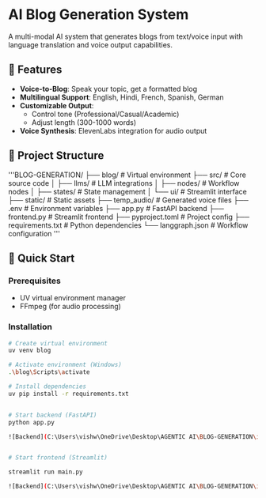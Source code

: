 # AI Blog Generation System

A multi-modal AI system that generates blogs from text/voice input with language translation and voice output capabilities.

## 🌟 Features

- **Voice-to-Blog**: Speak your topic, get a formatted blog
- **Multilingual Support**: English, Hindi, French, Spanish, German
- **Customizable Output**: 
  - Control tone (Professional/Casual/Academic)
  - Adjust length (300-1000 words)
- **Voice Synthesis**: ElevenLabs integration for audio output

## 📂 Project Structure

'''BLOG-GENERATION/
├── blog/ # Virtual environment
├── src/ # Core source code
│ ├── llms/ # LLM integrations
│ ├── nodes/ # Workflow nodes
│ ├── states/ # State management
│ └── ui/ # Streamlit interface
├── static/ # Static assets
├── temp_audio/ # Generated voice files
├── .env # Environment variables
├── app.py # FastAPI backend
├── frontend.py # Streamlit frontend
├── pyproject.toml # Project config
├── requirements.txt # Python dependencies
└── langgraph.json # Workflow configuration
'''


## 🚀 Quick Start

### Prerequisites

- UV virtual environment manager
- FFmpeg (for audio processing)

### Installation
```bash
# Create virtual environment
uv venv blog

# Activate environment (Windows)
.\blog\Scripts\activate

# Install dependencies
uv pip install -r requirements.txt


# Start backend (FastAPI)
python app.py

![Backend](C:\Users\vishw\OneDrive\Desktop\AGENTIC AI\BLOG-GENERATION\images\backend.png)


# Start frontend (Streamlit)

streamlit run main.py

![Backend](C:\Users\vishw\OneDrive\Desktop\AGENTIC AI\BLOG-GENERATION\images\frontend.png)

